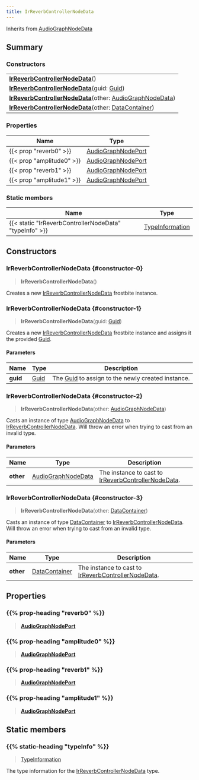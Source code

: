 ```yaml
---
title: IrReverbControllerNodeData
---
```


Inherits from 
[AudioGraphNodeData](/vext/ref/fb/audiographnodedata)

## Summary
### Constructors
| |
| ----------- |
| **[IrReverbControllerNodeData](#constructor-0)**() |
| **[IrReverbControllerNodeData](#constructor-1)**(guid: [Guid](/vext/ref/shared/class/guid)) |
| **[IrReverbControllerNodeData](#constructor-2)**(other: [AudioGraphNodeData](/vext/ref/fb/audiographnodedata)) |
| **[IrReverbControllerNodeData](#constructor-3)**(other: [DataContainer](/vext/ref/shared/class/datacontainer)) |

### Properties
| Name | Type |
| ---- | ---- |
| {{< prop "reverb0" >}} | [AudioGraphNodePort](/vext/ref/fb/audiographnodeport) |
| {{< prop "amplitude0" >}} | [AudioGraphNodePort](/vext/ref/fb/audiographnodeport) |
| {{< prop "reverb1" >}} | [AudioGraphNodePort](/vext/ref/fb/audiographnodeport) |
| {{< prop "amplitude1" >}} | [AudioGraphNodePort](/vext/ref/fb/audiographnodeport) |

### Static members
| Name | Type |
| ---- | ---- |
| {{< static "IrReverbControllerNodeData" "typeInfo" >}} | [TypeInformation](/vext/ref/shared/class/typeinformation) |

## Constructors
### IrReverbControllerNodeData {#constructor-0}
> **IrReverbControllerNodeData**()

Creates a new [IrReverbControllerNodeData](/vext/ref/fb/irreverbcontrollernodedata) frostbite instance.

### IrReverbControllerNodeData {#constructor-1}
> **IrReverbControllerNodeData**(guid: [Guid](/vext/ref/shared/class/guid))

Creates a new [IrReverbControllerNodeData](/vext/ref/fb/irreverbcontrollernodedata) frostbite instance and assigns it the provided [Guid](/vext/ref/shared/class/guid).

#### Parameters
| Name | Type | Description |
| ---- | ---- | ----------- |
| **guid** | [Guid](/vext/ref/shared/class/guid) | The [Guid](/vext/ref/shared/class/guid) to assign to the newly created instance. |

### IrReverbControllerNodeData {#constructor-2}
> **IrReverbControllerNodeData**(other: [AudioGraphNodeData](/vext/ref/fb/audiographnodedata))

Casts an instance of type [AudioGraphNodeData](/vext/ref/fb/audiographnodedata) to [IrReverbControllerNodeData](/vext/ref/fb/irreverbcontrollernodedata). Will throw an error when trying to cast from an invalid type.

#### Parameters
| Name | Type | Description |
| ---- | ---- | ----------- |
| **other** | [AudioGraphNodeData](/vext/ref/fb/audiographnodedata) | The instance to cast to [IrReverbControllerNodeData](/vext/ref/fb/irreverbcontrollernodedata). |

### IrReverbControllerNodeData {#constructor-3}
> **IrReverbControllerNodeData**(other: [DataContainer](/vext/ref/shared/class/datacontainer))

Casts an instance of type [DataContainer](/vext/ref/shared/class/datacontainer) to [IrReverbControllerNodeData](/vext/ref/fb/irreverbcontrollernodedata). Will throw an error when trying to cast from an invalid type.

#### Parameters
| Name | Type | Description |
| ---- | ---- | ----------- |
| **other** | [DataContainer](/vext/ref/shared/class/datacontainer) | The instance to cast to [IrReverbControllerNodeData](/vext/ref/fb/irreverbcontrollernodedata). |

## Properties
### {{% prop-heading "reverb0" %}}
> **[AudioGraphNodePort](/vext/ref/fb/audiographnodeport)**

### {{% prop-heading "amplitude0" %}}
> **[AudioGraphNodePort](/vext/ref/fb/audiographnodeport)**

### {{% prop-heading "reverb1" %}}
> **[AudioGraphNodePort](/vext/ref/fb/audiographnodeport)**

### {{% prop-heading "amplitude1" %}}
> **[AudioGraphNodePort](/vext/ref/fb/audiographnodeport)**

## Static members
### {{% static-heading "typeInfo" %}}
> [TypeInformation](/vext/ref/shared/class/typeinformation)

The type information for the [IrReverbControllerNodeData](/vext/ref/fb/irreverbcontrollernodedata) type.

